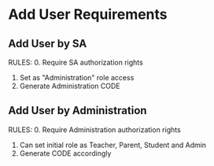 # Add User Requirements

## Add User by SA

RULES:
0. Require SA authorization rights
1. Set as "Administration" role access
2. Generate Administration CODE



## Add User by Administration

RULES:
0. Require Administration authorization rights
1. Can set initial role as Teacher, Parent, Student and Admin
2. Generate CODE accordingly

